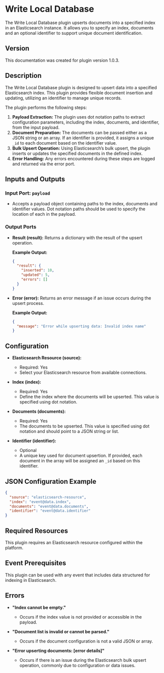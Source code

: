 
# Write Local Database

The Write Local Database plugin upserts documents into a specified index in an Elasticsearch instance. It allows you to specify an index, documents and an optional identifier to support unique document identification.

## Version

This documentation was created for plugin version 1.0.3.

## Description

The Write Local Database plugin is designed to upsert data into a specified Elasticsearch index. This plugin provides flexible document insertion and updating, utilizing an identifier to manage unique records.

The plugin performs the following steps:

1. **Payload Extraction:** The plugin uses dot notation paths to extract configuration parameters, including the index, documents, and identifier, from the input payload.
2. **Document Preparation:** The documents can be passed either as a JSON string or an array. If an identifier is provided, it assigns a unique `_id` to each document based on the identifier value.
3. **Bulk Upsert Operation:** Using Elasticsearch’s bulk upsert, the plugin inserts or updates the specified documents in the defined index.
4. **Error Handling:** Any errors encountered during these steps are logged and returned via the error port.

## Inputs and Outputs

### Input Port: `payload`

  - Accepts a payload object containing paths to the index, documents and identifier values. Dot notation paths should be used to specify the location of each in the payload.

### Output Ports

  - **Result (result):** Returns a dictionary with the result of the upsert operation.

    **Example Output:**

    ```json
    {
      "result": {
        "inserted": 10,
        "updated": 5,
        "errors": []
      }
    }
    ```

  - **Error (error):** Returns an error message if an issue occurs during the upsert process.

    **Example Output:**

    ```json
    {
      "message": "Error while upserting data: Invalid index name"
    }
    ```

## Configuration

- **Elasticsearch Resource (source):**
  - Required: Yes
  - Select your Elasticsearch resource from available connections.

- **Index (index):**
  - Required: Yes
  - Define the index where the documents will be upserted. This value is specified using dot notation.

- **Documents (documents):**
  - Required: Yes
  - The documents to be upserted. This value is specified using dot notation and should point to a JSON string or list.

- **Identifier (identifier):**
  - Optional
  - A unique key used for document upsertion. If provided, each document in the array will be assigned an `_id` based on this identifier.

## JSON Configuration Example

```json
{
  "source": "elasticsearch-resource",
  "index": "event@data.index",
  "documents": "event@data.documents",
  "identifier": "event@data.identifier"
}
```

## Required Resources

This plugin requires an Elasticsearch resource configured within the platform.

## Event Prerequisites

This plugin can be used with any event that includes data structured for indexing in Elasticsearch.

## Errors

-   **"Index cannot be empty."**
    
    -   Occurs if the index value is not provided or accessible in the payload.
-   **"Document list is invalid or cannot be parsed."**
    
    -   Occurs if the document configuration is not a valid JSON or array.
-   **"Error upserting documents: [error details]"**
    
    -   Occurs if there is an issue during the Elasticsearch bulk upsert operation, commonly due to configuration or data issues.

